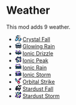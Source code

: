 # Weather

This mod adds 9 weather.

- <img src="https://raw.githubusercontent.com/Ceterai/Enternia/main/interface/cockpit/weather/ct_crystal_fall.png" alt="Crystal Fall icon" loading="lazy" height="16px" width="auto" /> [Crystal Fall](https://ceterai.github.io/MyEnternia/Wiki/CrystalFall)
- <img src="https://raw.githubusercontent.com/Ceterai/Enternia/main/interface/cockpit/weather/ct_glow_rain.png" alt="Glowing Rain icon" loading="lazy" height="16px" width="auto" /> [Glowing Rain](https://ceterai.github.io/MyEnternia/Wiki/GlowingRain)
- <img src="https://raw.githubusercontent.com/Ceterai/Enternia/main/interface/cockpit/weather/ct_ionic_drizzle.png" alt="Ionic Drizzle icon" loading="lazy" height="16px" width="auto" /> [Ionic Drizzle](https://ceterai.github.io/MyEnternia/Wiki/IonicDrizzle)
- <img src="https://raw.githubusercontent.com/Ceterai/Enternia/main/interface/cockpit/weather/ct_ionic_peak.png" alt="Ionic Peak icon" loading="lazy" height="16px" width="auto" /> [Ionic Peak](https://ceterai.github.io/MyEnternia/Wiki/IonicPeak)
- <img src="https://raw.githubusercontent.com/Ceterai/Enternia/main/interface/cockpit/weather/ct_ionic_rain.png" alt="Ionic Rain icon" loading="lazy" height="16px" width="auto" /> [Ionic Rain](https://ceterai.github.io/MyEnternia/Wiki/IonicRain)
- <img src="https://raw.githubusercontent.com/Ceterai/Enternia/main/interface/cockpit/weather/ct_ionic_storm.png" alt="Ionic Storm icon" loading="lazy" height="16px" width="auto" /> [Ionic Storm](https://ceterai.github.io/MyEnternia/Wiki/IonicStorm)
- <img src="https://raw.githubusercontent.com/Ceterai/Enternia/main/interface/cockpit/weather/ct_orbital_strike.png" alt="Orbital Strike icon" loading="lazy" height="16px" width="auto" /> [Orbital Strike](https://ceterai.github.io/MyEnternia/Wiki/OrbitalStrike)
- <img src="https://raw.githubusercontent.com/Ceterai/Enternia/main/interface/cockpit/weather/ct_stardust_fall.png" alt="Stardust Fall icon" loading="lazy" height="16px" width="auto" /> [Stardust Fall](https://ceterai.github.io/MyEnternia/Wiki/StardustFall)
- <img src="https://raw.githubusercontent.com/Ceterai/Enternia/main/interface/cockpit/weather/ct_stardust_storm.png" alt="Stardust Storm icon" loading="lazy" height="16px" width="auto" /> [Stardust Storm](https://ceterai.github.io/MyEnternia/Wiki/StardustStorm)
